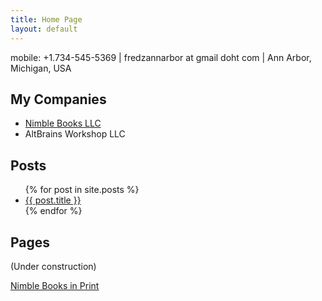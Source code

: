 ```yaml
---
title: Home Page
layout: default
---
```



mobile: +1.734-545-5369 | fredzannarbor at gmail doht com | Ann Arbor, Michigan, USA

## My Companies

- [Nimble Books LLC](nimble/about_nimble.html)
- AltBrains Workshop LLC

## Posts

<ul>
  {% for post in site.posts %}
    <li>
      <a href="{{ post.url | relative }}">{{ post.title }}</a>
    </li>
  {% endfor %}
</ul>

## Pages

(Under construction)

[Nimble Books in Print](books.html)

